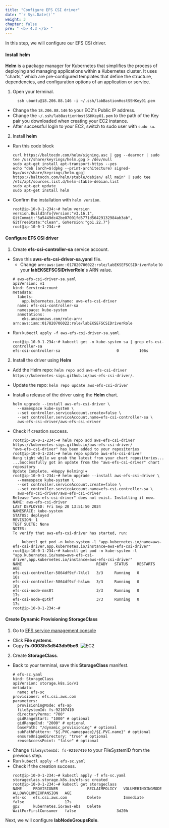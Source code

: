 ```yaml
---
title: "Configure EFS CSI driver"
date: "`r Sys.Date()`"
weight: 3
chapter: false
pre: " <b> 4.3 </b> "
---
```


In this step, we will configure our EFS CSI driver.

#### Install **helm**

**Helm** is a package manager for Kubernetes that simplifies the process of deploying and managing applications within a Kubernetes cluster. It uses "charts," which are pre-configured templates that define the structure, dependencies, and configuration options of an application or service.

1. Open your terminal.
   ```
     ssh ubuntu@18.206.88.146 -i ~/.ssh/labBastionHostSSHKey01.pem
   ```

- Change the `18.206.88.146` to your EC2's Public IP address.
- Change the `~/.ssh/labBastionHostSSHKey01.pem` to the path of the Key pair you downloaded when creating your EC2 instance.
- After successful login to your EC2, switch to sudo user with `sudo su`.

2. Install **helm**

- Run this code block
  ```
  curl https://baltocdn.com/helm/signing.asc | gpg --dearmor | sudo tee /usr/share/keyrings/helm.gpg > /dev/null
  sudo apt-get install apt-transport-https --yes
  echo "deb [arch=$(dpkg --print-architecture) signed-by=/usr/share/keyrings/helm.gpg] https://baltocdn.com/helm/stable/debian/ all main" | sudo tee /etc/apt/sources.list.d/helm-stable-debian.list
  sudo apt-get update
  sudo apt-get install helm
  ```
- Confirm the installation with `helm version`.
  ```
  root@ip-10-0-1-234:~# helm version
  version.BuildInfo{Version:"v3.16.1", GitCommit:"5a5449dc42be07001fd5771d56429132984ab3ab", GitTreeState:"clean", GoVersion:"go1.22.7"}
  root@ip-10-0-1-234:~#
  ```

#### Configure EFS CSI driver

1. Create **efs-csi-controller-sa** service account.

- Save this **aws-efs-csi-driver-sa.yaml** file.
  - Change `arn:aws:iam::017820706022:role/labEKSEFSCSIDriverRole` to your **labEKSEFSCSIDriverRole**'s ARN value.
  ```
  # aws-efs-csi-driver-sa.yaml
  apiVersion: v1
  kind: ServiceAccount
  metadata:
    labels:
      app.kubernetes.io/name: aws-efs-csi-driver
    name: efs-csi-controller-sa
    namespace: kube-system
    annotations:
      eks.amazonaws.com/role-arn: arn:aws:iam::017820706022:role/labEKSEFSCSIDriverRole
  ```
- Run `kubectl apply -f aws-efs-csi-driver-sa.yaml`.
  ```
  root@ip-10-0-1-234:~# kubectl get -n kube-system sa | grep efs-csi-controller-sa
  efs-csi-controller-sa                         0         106s
  ```

2. Install the driver using **Helm**

- Add the Helm repo: `helm repo add aws-efs-csi-driver https://kubernetes-sigs.github.io/aws-efs-csi-driver/`.
- Update the repo: `helm repo update aws-efs-csi-driver`
- Install a release of the driver using the **Helm** chart.
  ```
  helm upgrade --install aws-efs-csi-driver \
    --namespace kube-system \
    --set controller.serviceAccount.create=false \
    --set controller.serviceAccount.name=efs-csi-controller-sa \
    aws-efs-csi-driver/aws-efs-csi-driver
  ```
- Check if creation success.

  ```
  root@ip-10-0-1-234:~# helm repo add aws-efs-csi-driver https://kubernetes-sigs.github.io/aws-efs-csi-driver/
  "aws-efs-csi-driver" has been added to your repositories
  root@ip-10-0-1-234:~# helm repo update aws-efs-csi-driver
  Hang tight while we grab the latest from your chart repositories...
  ...Successfully got an update from the "aws-efs-csi-driver" chart repository
  Update Complete. ⎈Happy Helming!⎈
  root@ip-10-0-1-234:~# helm upgrade --install aws-efs-csi-driver \
    --namespace kube-system \
    --set controller.serviceAccount.create=false \
    --set controller.serviceAccount.name=efs-csi-controller-sa \
    aws-efs-csi-driver/aws-efs-csi-driver
  Release "aws-efs-csi-driver" does not exist. Installing it now.
  NAME: aws-efs-csi-driver
  LAST DEPLOYED: Fri Sep 20 13:51:50 2024
  NAMESPACE: kube-system
  STATUS: deployed
  REVISION: 1
  TEST SUITE: None
  NOTES:
  To verify that aws-efs-csi-driver has started, run:

      kubectl get pod -n kube-system -l "app.kubernetes.io/name=aws-efs-csi-driver,app.kubernetes.io/instance=aws-efs-csi-driver"
  root@ip-10-0-1-234:~# kubectl get pod -n kube-system -l "app.kubernetes.io/name=aws-efs-csi-driver,app.kubernetes.io/instance=aws-efs-csi-driver"
  NAME                                 READY   STATUS    RESTARTS   AGE
  efs-csi-controller-5864df9cf-7klcl   3/3     Running   0          16s
  efs-csi-controller-5864df9cf-hslwm   3/3     Running   0          16s
  efs-csi-node-nms8t                   3/3     Running   0          17s
  efs-csi-node-q5tkf                   3/3     Running   0          17s
  root@ip-10-0-1-234:~#
  ```

#### Create Dynamic Provisioning StorageClass

1. Go to [EFS service management console](https://console.aws.amazon.com/efs/home)

- Click **File systems**.
- Copy **fs-0003fc3d543db9be6**.
  ![EC2](/workshop.chaunguyen.site/images//4.configure/ws01-configure13.png)

2. Create **StorageClass**.

- Back to your terminal, save this **StorageClass** manifest.
  ```
  # efs-sc.yaml
  kind: StorageClass
  apiVersion: storage.k8s.io/v1
  metadata:
    name: efs-sc
  provisioner: efs.csi.aws.com
  parameters:
    provisioningMode: efs-ap
    fileSystemId: fs-92107410
    directoryPerms: "700"
    gidRangeStart: "1000" # optional
    gidRangeEnd: "2000" # optional
    basePath: "/dynamic_provisioning" # optional
    subPathPattern: "${.PVC.namespace}/${.PVC.name}" # optional
    ensureUniqueDirectory: "true" # optional
    reuseAccessPoint: "false" # optional
  ```
- Change `fileSystemId: fs-92107410` to your FileSystemID from the previous step.
- Run `kubectl apply -f efs-sc.yaml`
- Check if the creation success.
  ```
  root@ip-10-0-1-234:~# kubectl apply -f efs-sc.yaml
  storageclass.storage.k8s.io/efs-sc created
  root@ip-10-0-1-234:~# kubectl get storageclass
  NAME     PROVISIONER             RECLAIMPOLICY   VOLUMEBINDINGMODE      ALLOWVOLUMEEXPANSION   AGE
  efs-sc   efs.csi.aws.com         Delete          Immediate              false                  17s
  gp2      kubernetes.io/aws-ebs   Delete          WaitForFirstConsumer   false                  3d20h
  ```

Next, we will configure **labNodeGroupsRole**.
